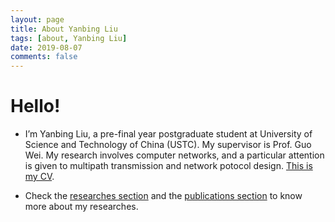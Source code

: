 ```yaml
---
layout: page
title: About Yanbing Liu
tags: [about, Yanbing Liu]
date: 2019-08-07
comments: false
---
```


# Hello!
* I’m Yanbing Liu, a pre-final year postgraduate student at University of Science and Technology of China (USTC). My supervisor is Prof. Guo Wei. My research involves computer networks, and a particular attention is given to multipath transmission and network potocol design. <a href="/assets/pdf/Resume_YanbingLiu_One_Page_Public.pdf">This is my CV</a>.

* Check the <a href="/researches">researches section</a> and the <a href="/publications">publications section</a> to know more about my researches.
